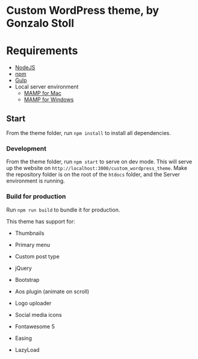 # Custom WordPress theme, by Gonzalo Stoll

# Requirements
* [NodeJS](https://nodejs.org/)
* [npm](https://www.npmjs.com/get-npm)
* [Gulp](https://gulpjs.com/docs/en/getting-started/quick-start)
* Local server environment
    * [MAMP for Mac](https://www.mamp.info/en/mac/)
    * [MAMP for Windows](https://www.mamp.info/en/windows/)

## Start
From the theme folder, run `npm install` to install all dependencies.

### Development
From the theme folder, run `npm start` to serve on dev mode. This will serve up the website on `http://localhost:3000/custom_wordpress_theme`. Make the repository folder is on the root of the `htdocs` folder, and the Server environment is running.

### Build for production
Run `npm run build` to bundle it for production.


This theme has support for:

* Thumbnails

* Primary menu

* Custom post type

* jQuery

* Bootstrap

* Aos plugin (animate on scroll)

* Logo uploader

* Social media icons

* Fontawesome 5

* Easing

* LazyLoad